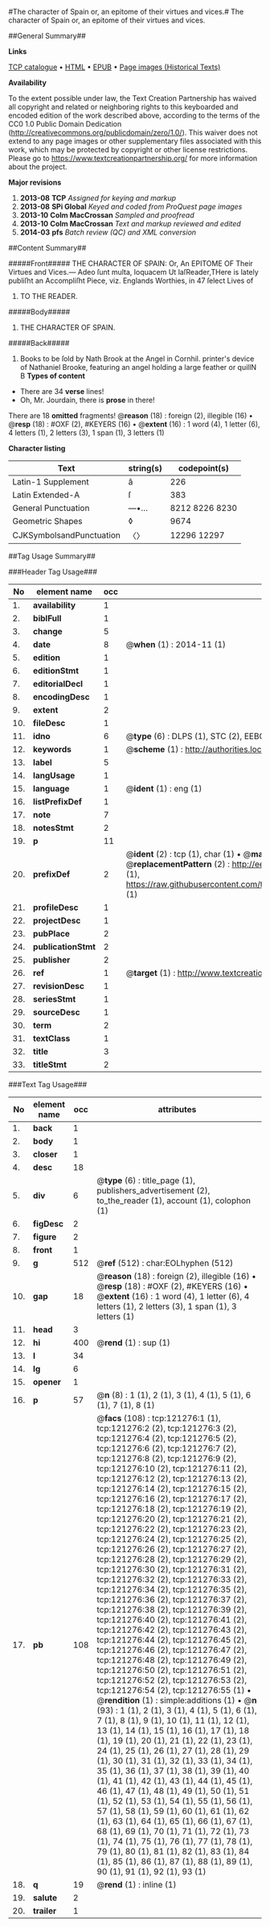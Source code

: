 #The character of Spain or, an epitome of their virtues and vices.#
The character of Spain or, an epitome of their virtues and vices.

##General Summary##

**Links**

[TCP catalogue](http://www.ota.ox.ac.uk/tcp/)  • 
[HTML](http://tei.it.ox.ac.uk/tcp/Texts-HTML/free/B18/B18917.html)  • 
[EPUB](http://tei.it.ox.ac.uk/tcp/Texts-EPUB/free/B18/B18917.epub) • 
[Page images (Historical Texts)](https://historicaltexts.jisc.ac.uk/eebo-99868919e)

**Availability**

To the extent possible under law, the Text Creation Partnership has waived all copyright and related or neighboring rights to this keyboarded and encoded edition of the work described above, according to the terms of the CC0 1.0 Public Domain Dedication (http://creativecommons.org/publicdomain/zero/1.0/). This waiver does not extend to any page images or other supplementary files associated with this work, which may be protected by copyright or other license restrictions. Please go to https://www.textcreationpartnership.org/ for more information about the project.

**Major revisions**

1. __2013-08__ __TCP__ *Assigned for keying and markup*
1. __2013-08__ __SPi Global__ *Keyed and coded from ProQuest page images*
1. __2013-10__ __Colm MacCrossan__ *Sampled and proofread*
1. __2013-10__ __Colm MacCrossan__ *Text and markup reviewed and edited*
1. __2014-03__ __pfs__ *Batch review (QC) and XML conversion*

##Content Summary##

#####Front#####
THE CHARACTER OF SPAIN: Or, An EPITOME OF Their Virtues and Vices.— Adeo ſunt multa, loquacem Ut laſReader,THere is lately publiſht an Accompliſht Piece, viz. Englands Worthies, in 47 ſelect Lives of 
1. TO THE READER.

#####Body#####

1. THE CHARACTER OF SPAIN.

#####Back#####

1. Books to be ſold by Nath Brook at the Angel in Cornhil.
printer's device of Nathaniel Brooke, featuring an angel holding a large feather or quillN B
**Types of content**

  * There are 34 **verse** lines!
  * Oh, Mr. Jourdain, there is **prose** in there!

There are 18 **omitted** fragments! 
 @__reason__ (18) : foreign (2), illegible (16)  •  @__resp__ (18) : #OXF (2), #KEYERS (16)  •  @__extent__ (16) : 1 word (4), 1 letter (6), 4 letters (1), 2 letters (3), 1 span (1), 3 letters (1)

**Character listing**


|Text|string(s)|codepoint(s)|
|---|---|---|
|Latin-1 Supplement|â|226|
|Latin Extended-A|ſ|383|
|General Punctuation|—•…|8212 8226 8230|
|Geometric Shapes|◊|9674|
|CJKSymbolsandPunctuation|〈〉|12296 12297|

##Tag Usage Summary##

###Header Tag Usage###

|No|element name|occ|attributes|
|---|---|---|---|
|1.|__availability__|1||
|2.|__biblFull__|1||
|3.|__change__|5||
|4.|__date__|8| @__when__ (1) : 2014-11 (1)|
|5.|__edition__|1||
|6.|__editionStmt__|1||
|7.|__editorialDecl__|1||
|8.|__encodingDesc__|1||
|9.|__extent__|2||
|10.|__fileDesc__|1||
|11.|__idno__|6| @__type__ (6) : DLPS (1), STC (2), EEBO-CITATION (1), PROQUEST (1), VID (1)|
|12.|__keywords__|1| @__scheme__ (1) : http://authorities.loc.gov/ (1)|
|13.|__label__|5||
|14.|__langUsage__|1||
|15.|__language__|1| @__ident__ (1) : eng (1)|
|16.|__listPrefixDef__|1||
|17.|__note__|7||
|18.|__notesStmt__|2||
|19.|__p__|11||
|20.|__prefixDef__|2| @__ident__ (2) : tcp (1), char (1)  •  @__matchPattern__ (2) : ([0-9\-]+):([0-9IVX]+) (1), (.+) (1)  •  @__replacementPattern__ (2) : http://eebo.chadwyck.com/downloadtiff?vid=$1&page=$2 (1), https://raw.githubusercontent.com/textcreationpartnership/Texts/master/tcpchars.xml#$1 (1)|
|21.|__profileDesc__|1||
|22.|__projectDesc__|1||
|23.|__pubPlace__|2||
|24.|__publicationStmt__|2||
|25.|__publisher__|2||
|26.|__ref__|1| @__target__ (1) : http://www.textcreationpartnership.org/docs/. (1)|
|27.|__revisionDesc__|1||
|28.|__seriesStmt__|1||
|29.|__sourceDesc__|1||
|30.|__term__|2||
|31.|__textClass__|1||
|32.|__title__|3||
|33.|__titleStmt__|2||


###Text Tag Usage###

|No|element name|occ|attributes|
|---|---|---|---|
|1.|__back__|1||
|2.|__body__|1||
|3.|__closer__|1||
|4.|__desc__|18||
|5.|__div__|6| @__type__ (6) : title_page (1), publishers_advertisement (2), to_the_reader (1), account (1), colophon (1)|
|6.|__figDesc__|2||
|7.|__figure__|2||
|8.|__front__|1||
|9.|__g__|512| @__ref__ (512) : char:EOLhyphen (512)|
|10.|__gap__|18| @__reason__ (18) : foreign (2), illegible (16)  •  @__resp__ (18) : #OXF (2), #KEYERS (16)  •  @__extent__ (16) : 1 word (4), 1 letter (6), 4 letters (1), 2 letters (3), 1 span (1), 3 letters (1)|
|11.|__head__|3||
|12.|__hi__|400| @__rend__ (1) : sup (1)|
|13.|__l__|34||
|14.|__lg__|6||
|15.|__opener__|1||
|16.|__p__|57| @__n__ (8) : 1 (1), 2 (1), 3 (1), 4 (1), 5 (1), 6 (1), 7 (1), 8 (1)|
|17.|__pb__|108| @__facs__ (108) : tcp:121276:1 (1), tcp:121276:2 (2), tcp:121276:3 (2), tcp:121276:4 (2), tcp:121276:5 (2), tcp:121276:6 (2), tcp:121276:7 (2), tcp:121276:8 (2), tcp:121276:9 (2), tcp:121276:10 (2), tcp:121276:11 (2), tcp:121276:12 (2), tcp:121276:13 (2), tcp:121276:14 (2), tcp:121276:15 (2), tcp:121276:16 (2), tcp:121276:17 (2), tcp:121276:18 (2), tcp:121276:19 (2), tcp:121276:20 (2), tcp:121276:21 (2), tcp:121276:22 (2), tcp:121276:23 (2), tcp:121276:24 (2), tcp:121276:25 (2), tcp:121276:26 (2), tcp:121276:27 (2), tcp:121276:28 (2), tcp:121276:29 (2), tcp:121276:30 (2), tcp:121276:31 (2), tcp:121276:32 (2), tcp:121276:33 (2), tcp:121276:34 (2), tcp:121276:35 (2), tcp:121276:36 (2), tcp:121276:37 (2), tcp:121276:38 (2), tcp:121276:39 (2), tcp:121276:40 (2), tcp:121276:41 (2), tcp:121276:42 (2), tcp:121276:43 (2), tcp:121276:44 (2), tcp:121276:45 (2), tcp:121276:46 (2), tcp:121276:47 (2), tcp:121276:48 (2), tcp:121276:49 (2), tcp:121276:50 (2), tcp:121276:51 (2), tcp:121276:52 (2), tcp:121276:53 (2), tcp:121276:54 (2), tcp:121276:55 (1)  •  @__rendition__ (1) : simple:additions (1)  •  @__n__ (93) : 1 (1), 2 (1), 3 (1), 4 (1), 5 (1), 6 (1), 7 (1), 8 (1), 9 (1), 10 (1), 11 (1), 12 (1), 13 (1), 14 (1), 15 (1), 16 (1), 17 (1), 18 (1), 19 (1), 20 (1), 21 (1), 22 (1), 23 (1), 24 (1), 25 (1), 26 (1), 27 (1), 28 (1), 29 (1), 30 (1), 31 (1), 32 (1), 33 (1), 34 (1), 35 (1), 36 (1), 37 (1), 38 (1), 39 (1), 40 (1), 41 (1), 42 (1), 43 (1), 44 (1), 45 (1), 46 (1), 47 (1), 48 (1), 49 (1), 50 (1), 51 (1), 52 (1), 53 (1), 54 (1), 55 (1), 56 (1), 57 (1), 58 (1), 59 (1), 60 (1), 61 (1), 62 (1), 63 (1), 64 (1), 65 (1), 66 (1), 67 (1), 68 (1), 69 (1), 70 (1), 71 (1), 72 (1), 73 (1), 74 (1), 75 (1), 76 (1), 77 (1), 78 (1), 79 (1), 80 (1), 81 (1), 82 (1), 83 (1), 84 (1), 85 (1), 86 (1), 87 (1), 88 (1), 89 (1), 90 (1), 91 (1), 92 (1), 93 (1)|
|18.|__q__|19| @__rend__ (1) : inline (1)|
|19.|__salute__|2||
|20.|__trailer__|1||
